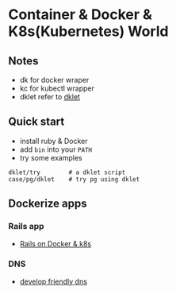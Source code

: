 # Container & Docker & K8s(Kubernetes) World

## Notes

* dk for docker wraper
* kc for kubectl wrapper
* dklet refer to [dklet](https://github.com/dailyops/dklet)

## Quick start

* install ruby & Docker
* add `bin` into your `PATH`
* try some examples

```
dklet/try        # a dklet script
case/pg/dklet    # try pg using dklet
``` 

## Dockerize apps

### Rails app

* [Rails on Docker & k8s](https://github.com/dailyops/hirails)

### DNS

* [develop friendly dns](https://github.com/dailyops/docker-devdns)
